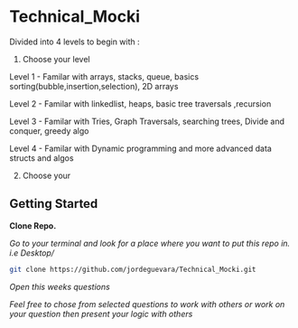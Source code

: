 # Technical_Mocki

Divided into 4 levels to begin with :

1. Choose your level

Level 1 - Familar with arrays, stacks, queue, basics sorting(bubble,insertion,selection), 2D arrays

Level 2 - Familar with linkedlist, heaps, basic tree traversals ,recursion

Level 3 - Familar with Tries, Graph Traversals, searching trees, Divide and conquer, greedy algo

Level 4 - Familar with Dynamic programming and more advanced data structs and algos

2. Choose your

## Getting Started

<b>Clone Repo. </b>

<i>Go to your terminal and look for a place where you want to put this repo in. i.e Desktop/ </i>

```sh
git clone https://github.com/jordeguevara/Technical_Mocki.git
```

<i> Open this weeks questions

Feel free to chose from selected questions to work with others
or work on your question then present your logic with others
<i >

